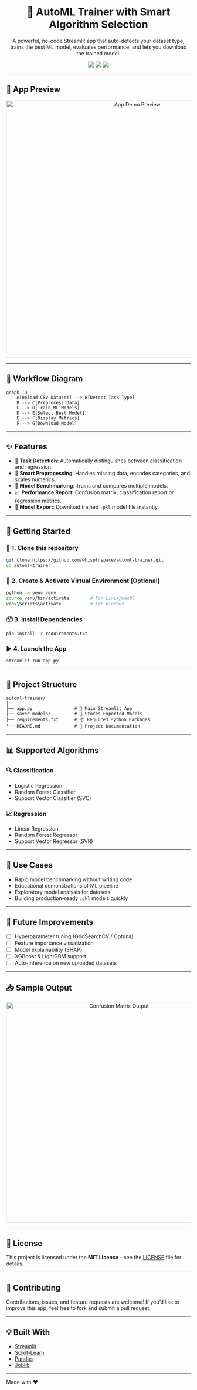 <h1 align="center">🤖 AutoML Trainer with Smart Algorithm Selection</h1>

<p align="center">
  A powerful, no-code Streamlit app that auto-detects your dataset type, trains the best ML model, evaluates performance, and lets you download the trained model.
</p>

<p align="center">
  <img src="https://img.shields.io/badge/Framework-Streamlit-red?style=flat-square" />
  <img src="https://img.shields.io/badge/Scikit--Learn-AutoML-blue?style=flat-square" />
  <img src="https://img.shields.io/badge/Python-3.8+-yellow?style=flat-square" />
</p>

---

## 📸 App Preview

<p align="center">
  <img src="https://your-image-link.app-preview.gif" width="700" alt="App Demo Preview"/>
</p>

---

## 🧭 Workflow Diagram

```mermaid
graph TD
    A[Upload CSV Dataset] --> B[Detect Task Type]
    B --> C[Preprocess Data]
    C --> D[Train ML Models]
    D --> E[Select Best Model]
    E --> F[Display Metrics]
    F --> G[Download Model]

````

---

## ✨ Features

* 🧠 **Task Detection**: Automatically distinguishes between classification and regression.
* 🧹 **Smart Preprocessing**: Handles missing data, encodes categories, and scales numerics.
* 🏁 **Model Benchmarking**: Trains and compares multiple models.
* 📈 **Performance Report**: Confusion matrix, classification report or regression metrics.
* 💾 **Model Export**: Download trained `.pkl` model file instantly.

---

## 🚀 Getting Started

### 🔧 1. Clone this repository

```bash
git clone https://github.com/whisplnspace/automl-trainer.git
cd automl-trainer
```

### 🧪 2. Create & Activate Virtual Environment (Optional)

```bash
python -m venv venv
source venv/bin/activate        # For Linux/macOS
venv\Scripts\activate           # For Windows
```

### 📦 3. Install Dependencies

```bash
pip install -r requirements.txt
```

### ▶️ 4. Launch the App

```bash
streamlit run app.py
```

---

## 📁 Project Structure

```
automl-trainer/
│
├── app.py                # 🚀 Main Streamlit App
├── saved_models/         # 💾 Stores Exported Models
├── requirements.txt      # 📦 Required Python Packages
└── README.md             # 📘 Project Documentation
```

---

## 📊 Supported Algorithms

### 🔍 Classification

* Logistic Regression
* Random Forest Classifier
* Support Vector Classifier (SVC)

### 📈 Regression

* Linear Regression
* Random Forest Regressor
* Support Vector Regressor (SVR)

---

## 📌 Use Cases

* Rapid model benchmarking without writing code
* Educational demonstrations of ML pipeline
* Exploratory model analysis for datasets
* Building production-ready `.pkl` models quickly

---

## 🌱 Future Improvements

* [ ] Hyperparameter tuning (GridSearchCV / Optuna)
* [ ] Feature importance visualization
* [ ] Model explainability (SHAP)
* [ ] XGBoost & LightGBM support
* [ ] Auto-inference on new uploaded datasets

---

## 📥 Sample Output

<p align="center">
  <img src="https://your-image-link.confusion-matrix.png" width="600" alt="Confusion Matrix Output"/>
</p>

---

## 📝 License

This project is licensed under the **MIT License** - see the [LICENSE](LICENSE) file for details.

---

## 🙌 Contributing

Contributions, issues, and feature requests are welcome!
If you’d like to improve this app, feel free to fork and submit a pull request.

---

## 💡 Built With

* [Streamlit](https://streamlit.io/)
* [Scikit-Learn](https://scikit-learn.org/)
* [Pandas](https://pandas.pydata.org/)
* [Joblib](https://joblib.readthedocs.io/)

---

Made with ❤️ 


